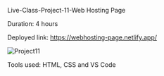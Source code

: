 Live-Class-Project-11-Web Hosting Page

Duration: 4 hours

Deployed link: https://webhosting-page.netlify.app/


![Project11](https://user-images.githubusercontent.com/66403905/185867765-1e4205d8-213d-476a-a6db-dc2745658f7e.jpeg)


Tools used: HTML, CSS and VS Code
